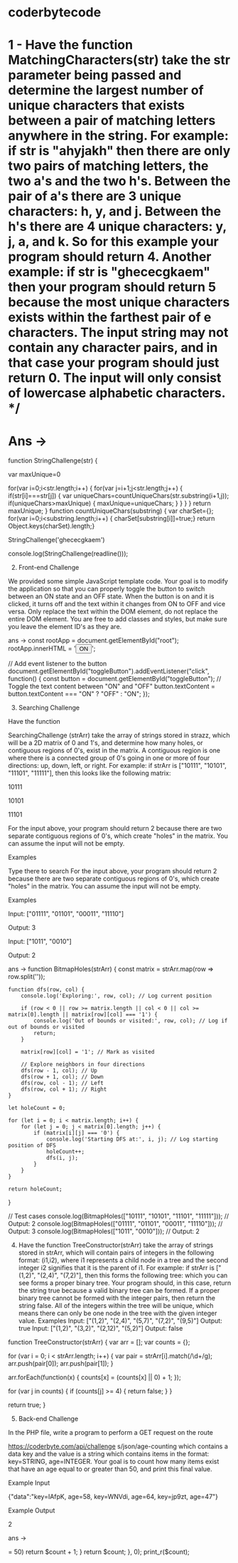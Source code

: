 # coderbytecode

# 1 - Have the function MatchingCharacters(str) take the str parameter being passed and determine the largest number of unique characters that exists between a pair of matching letters anywhere in the string. For example: if str is "ahyjakh" then there are only two pairs of matching letters, the two a's and the two h's. Between the pair of a's there are 3 unique characters: h, y, and j. Between the h's there are 4 unique characters: y, j, a, and k. So for this example your program should return 4. Another example: if str is "ghececgkaem" then your program should return 5 because the most unique characters exists within the farthest pair of e characters. The input string may not contain any character pairs, and in that case your program should just return 0. The input will only consist of lowercase alphabetic characters. */

# Ans ->
function StringChallenge(str) { 

  var maxUnique=0

  for(var i=0;i<str.length;i++)
  {
      for(var j=i+1;j<str.length;j++)
   {
     if(str[i]===str[j])
     {
       var uniqueChars=countUniqueChars(str.substring(i+1,j));
       if(uniqueChars>maxUnique)
       {
         maxUnique=uniqueChars;
       }
     }
   }
   }
   return maxUnique;
}
  function countUniqueChars(substring)
  {
    var charSet={};
    for(var i=0;i<substring.length;i++)
    {
      charSet[substring[i]]=true;}
      return Object.keys(charSet).length;}
    
  StringChallenge('ghececgkaem')

console.log(StringChallenge(readline()));



2. Front-end Challenge

We provided some simple JavaScript template code. Your goal is to modify the application so that you can properly toggle the button to switch between an ON state and an OFF state. When the button is on and it is clicked, it turns off and the text within it changes from ON to OFF and vice versa. Only replace the text within the DOM element, do not replace the entire DOM element. You are free to add classes and styles, but make sure you leave the element ID's as they are.


ans ->
const rootApp = document.getElementById("root");
rootApp.innerHTML = '<button id="toggleButton">ON</button>';

// Add event listener to the button
document.getElementById("toggleButton").addEventListener("click", function() {
    const button = document.getElementById("toggleButton");
    // Toggle the text content between "ON" and "OFF"
    button.textContent = button.textContent === "ON" ? "OFF" : "ON";
});

3. Searching Challenge

Have the function

SearchingChallenge (strArr) take the array of strings stored in strazz, which will be a 2D matrix of 0 and 1's, and determine how many holes, or contiguous regions of 0's, exist in the matrix. A contiguous region is one where there is a connected group of 0's going in one or more of four directions: up, down, left, or right. For example: if strArr is ["10111", "10101", "11101", "11111"], then this looks like the following matrix:

10111

10101

11101

For the input above, your program should return 2 because there are two separate contiguous regions of 0's, which create "holes" in the matrix. You can assume the input will not be empty.

Examples

Type there to search For the input above, your program should return 2 because there are two separate contiguous regions of 0's, which create "holes" in the matrix. You can assume the input will not be empty.

Examples

Input: ["01111", "01101", "00011", "11110"]

Output: 3

Input: ["1011", "0010"]

Output: 2


ans ->
function BitmapHoles(strArr) {
    const matrix = strArr.map(row => row.split(''));

    function dfs(row, col) {
        console.log('Exploring:', row, col); // Log current position

        if (row < 0 || row >= matrix.length || col < 0 || col >= matrix[0].length || matrix[row][col] === '1') {
            console.log('Out of bounds or visited:', row, col); // Log if out of bounds or visited
            return;
        }

        matrix[row][col] = '1'; // Mark as visited

        // Explore neighbors in four directions
        dfs(row - 1, col); // Up
        dfs(row + 1, col); // Down
        dfs(row, col - 1); // Left
        dfs(row, col + 1); // Right
    }

    let holeCount = 0;

    for (let i = 0; i < matrix.length; i++) {
        for (let j = 0; j < matrix[0].length; j++) {
            if (matrix[i][j] === '0') {
                console.log('Starting DFS at:', i, j); // Log starting position of DFS
                holeCount++;
                dfs(i, j);
            }
        }
    }

    return holeCount;
}

// Test cases
console.log(BitmapHoles(["10111", "10101", "11101", "11111"])); // Output: 2
console.log(BitmapHoles(["01111", "01101", "00011", "11110"])); // Output: 3
console.log(BitmapHoles(["1011", "0010"])); // Output: 2


4. Have the function TreeConstructor(strArr) take the array of strings stored in strArr, which will contain pairs of integers in the following format: (i1,i2), where i1 represents a child node in a tree and the second integer i2 signifies that it is the parent of i1. For example: if strArr is ["(1,2)", "(2,4)", "(7,2)"], then this forms the following tree: which you can see forms a proper binary tree. Your program should, in this case, return the string true because a valid binary tree can be formed. If a proper binary tree cannot be formed with the integer pairs, then return the string false. All of the integers within the tree will be unique, which means there can only be one node in the tree with the given integer value. Examples Input: ["(1,2)", "(2,4)", "(5,7)", "(7,2)", "(9,5)"] Output: true Input: ["(1,2)", "(3,2)", "(2,12)", "(5,2)"] Output: false


  function TreeConstructor(strArr) { 
  var arr = [];
  var counts = {};
  
  for (var i = 0; i < strArr.length; i++) {
    var pair = strArr[i].match(/\d+/g);
    arr.push(pair[0]);
    arr.push(pair[1]);
  }
  
  arr.forEach(function(x) {
    counts[x] = (counts[x] || 0) + 1;
  });
  
  for (var j in counts) {
    if (counts[j] >= 4) {
      return false;
    }
  }
  
  return true;
}


5. Back-end Challenge

In the PHP file, write a program to perform a GET request on the route

https://coderbyte.com/api/challenge s/json/age-counting which contains a data key and the value is a string which contains items in the format: key=STRING, age=INTEGER. Your goal is to count how many items exist that have an age equal to or greater than 50, and print this final value.

Example Input

{"data":"key=IAfpK, age=58, key=WNVdi, age=64, key=jp9zt, age=47"}

Example Output

2


ans ->
<?php
$ch = curl_init('https://coderbyte.com/api/challenges/json/age-counting');
curl_setopt($ch, CURLOPT_RETURNTRANSFER, true);
curl_setopt($ch, CURLOPT_HEADER, 0);
$data = curl_exec($ch);
curl_close($ch);

$json_data = json_decode($data, true);
$items = explode(', ', $json_data['data']);
$count = array_reduce($items, function ($count, $item) {
  if (strpos($item, 'age=') !== false) {
    $age = explode('=', $item)[1];
    if ($age >= 50) return $count + 1;
  }
  return $count;
}, 0);

print_r($count);
